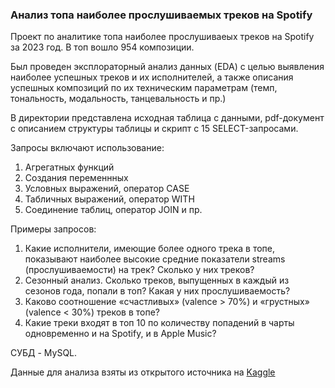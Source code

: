### Анализ топа наиболее прослушиваемых треков на Spotify

Проект по аналитике топа наиболее прослушиваеых треков на Spotify за 2023 год. В топ вошло 954 композиции. 

Был проведен эксплораторный анализ данных (EDA) с целью выявления наиболее успешных треков и их исполнителей, а также описания успешных композиций по их техническим параметрам (темп, тональность, модальность, танцевальность и пр.) 

В директории представлена исходная таблица с данными, pdf-документ с описанием структуры таблицы и скрипт с 15 SELECT-запросами. 


Запросы включают использование:
1. Агрегатных функций
2. Создания переменнных
3. Условных выражений, оператор CASE
4. Табличных выражений, оператор WITH
5. Соединение таблиц, оператор JOIN 
   и пр.


Примеры запросов:
1. Какие исполнители, имеющие более одного трека в топе, показывают наиболее высокие средние показатели streams (прослушиваемости) на трек? Сколько у них треков?
2. Сезонный анализ. Сколько треков, выпущенных в каждый из сезонов года, попали в топ? Какая у них прослушиваемость? 
3. Каково соотношение «счастливых» (valence > 70%) и «грустных» (valence < 30%) треков в топе?
4. Какие треки входят в топ 10 по количеству попадений в чарты одновременно и на Spotify, и в Apple Music?


СУБД - MySQL.

Данные для анализа взяты из открытого источника на [Kaggle](https://www.kaggle.com/datasets/nelgiriyewithana/top-spotify-songs-2023/data)
